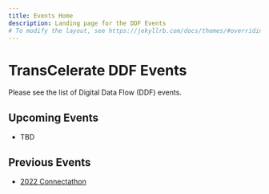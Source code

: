 ```yaml
---
title: Events Home
description: Landing page for the DDF Events
# To modify the layout, see https://jekyllrb.com/docs/themes/#overriding-theme-defaults
---
```

# TransCelerate DDF Events

Please see the list of Digital Data Flow (DDF) events.  

## Upcoming Events
- TBD

## Previous Events
- [2022 Connectathon](CaT_home.md)

